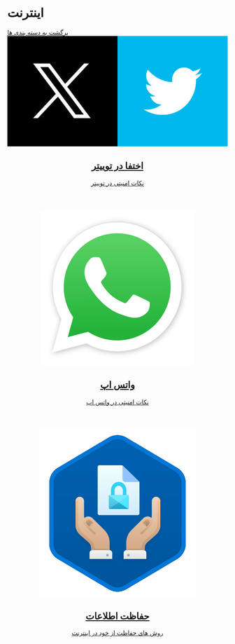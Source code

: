 # اینترنت

<base href="/">
<a href="./categories">برگشت به دسته بندی ها</a>
<div class="grid">
<a href="Twitter" class="post">
        <article class="hentry">
            <header class="entry-header">
                <div class="entry-thumbnail">
                    <img alt="Twitter"
                        src="https://raw.githubusercontent.com/majidrezarahnavard/way_of_freedom_media/refs/heads/main/source/Twitter-New-Logo-X-2023-.jpg" class="logo"/>
                </div>
                <h2 class="my_title">اختفا در توییتر</h2>
                <p class="my_text">
                    نکات امنیتی در توییتر
                </p>
            </header>
        </article>
    </a>
    <a href="Whatsapp" class="post">
        <article class="hentry">
            <header class="entry-header">
                <div class="entry-thumbnail">
                    <img alt="Twitter"
                        src="https://raw.githubusercontent.com/majidrezarahnavard/way_of_freedom_media/refs/heads/main/source/WhatsApp.svg" class="logo"/>
                </div>
                <h2 class="my_title">واتس اپ</h2>
                <p class="my_text">
                    نکات امنیتی در واتس اپ
                </p>
            </header>
        </article>
    </a>
    <a href="Protection" class="post">
        <article class="hentry">
            <header class="entry-header">
                <div class="entry-thumbnail">
                    <img alt="Protection"
                        src="https://raw.githubusercontent.com/majidrezarahnavard/way_of_freedom_media/refs/heads/main/source/information-protection-governance.svg" class="logo"/>
                </div>
                <h2 class="my_title">حفاظت اطلاعات</h2>
                <p class="my_text">
                    روش های حفاظت از خود در اینترنت
                </p>
            </header>
        </article>
    </a>
</div>

